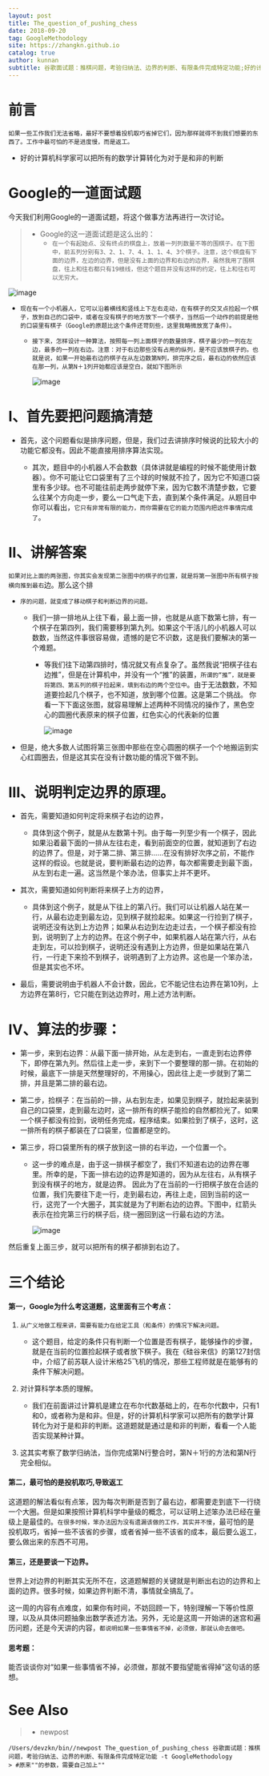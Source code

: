 ```yaml
---
layout: post
title: The_question_of_pushing_chess
date: 2018-09-20
tag: GoogleMethodology
site: https://zhangkn.github.io
catalog: true
author: kunnan
subtitle: 谷歌面试题：推棋问题，考验归纳法、边界的判断、有限条件完成特定功能;好的计算机科学家可以把所有的数学计算转化为对于是和非的判断
---
```


# 前言

`如果一些工作我们无法省略，最好不要想着投机取巧省掉它们，因为那样就得不到我们想要的东西了。工作中最可怕的不是进度慢，而是返工。`

* 好的计算机科学家可以把所有的数学计算转化为对于是和非的判断

# Google的一道面试题



今天我们利用Google的一道面试题，将这个做事方法再进行一次讨论。



> * Google的这一道面试题是这么出的：
>   * `在一个有起始点、没有终点的棋盘上，放着一列列数量不等的围棋子。在下图中，前五列分别有3、2、1、7、4、1、1、4、3个棋子。注意，这个棋盘有下面的边界，左边的边界，但是没有上面的边界和右边的边界，虽然我用了围棋盘，往上和往右都只有19根线，但这个题目并没有这样的约定，往上和往右可以无穷大。`

![image](https://wx1.sinaimg.cn/large/af39b376gy1fvfr42obaij21260wuqlx.jpg)



* `现在有一个小机器人，它可以沿着横线和竖线上下左右走动，在有棋子的交叉点捡起一个棋子，放到自己的口袋中，或者在没有棋子的地方放下一个棋子，当然后一个动作的前提是他的口袋里有棋子（Google的原题比这个条件还苛刻些，这里我略微放宽了条件）。`
  * `接下来，怎样设计一种算法，按照每一列上面棋子的数量排序，棋子最少的一列在左边，最多的一列在右边。注意：对于右边那些没有占用的纵列，是不应该放棋子的。也就是说，如果一开始最右边的棋子在从左边数第N列，排完序之后，最右边的依然应该在那一列，从第N＋1列开始都应该是空白，就如下图所示`

    ![image](https://wx1.sinaimg.cn/large/af39b376gy1fvfr63x8rqj21260wuk9y.jpg)



# I、首先要把问题搞清楚

* 首先，这个问题看似是排序问题，但是，我们过去讲排序时候说的比较大小的功能它都没有。因此不能直接用排序算法实现。

  * 其次，题目中的小机器人不会数数（具体讲就是编程的时候不能使用计数器）。你不可能让它口袋里有了三个球的时候就不捡了，因为它不知道口袋里有多少球。也不可能往前走两步就停下来，因为它数不清楚步数，它要么往某个方向走一步，要么一口气走下去，直到某个条件满足。从题目中你可以看出，`它只有非常有限的能力，而你需要在它的能力范围内把这件事情完成了`。





# II、讲解答案

`如果对比上面的两张图，你其实会发现第二张图中的棋子的位置，就是将第一张图中所有棋子按横向推到最右`边。那么这个排

* `序的问题，就变成了移动棋子和判断边界的问题。`

  * 我们一排一排地从上往下看，最上面一排，也就是从底下数第七排，有一个棋子在第四列，我们需要移到第九列。如果这个干活儿的小机器人可以数数，当然这件事很容易做，遗憾的是它不识数，这是我们要解决的第一个难题。

    * 等我们往下动第四排时，情况就又有点复杂了。虽然我说“把棋子往右边推”，但是在计算机中，并没有一个“推”的装置，`所谓的“推”，就是要将第四、第五列的棋子捡起来，填到右边的两个空位中`。由于无法数数，不知道要捡起几个棋子，也不知道，放到哪个位置。这是第二个挑战。
      你看一下下面这张图，就容易理解上述两种不同情况的操作了，黑色空心的圆圈代表原来的棋子位置，红色实心的代表新的位置

      ![image](https://wx1.sinaimg.cn/large/af39b376gy1fvfrb3yevdj21260wukb2.jpg)



* 但是，绝大多数人试图将第三张图中那些在空心圆圈的棋子一个个地搬运到实心红圆圈去，但是这其实在没有计数功能的情况下做不到。




# III、说明判定边界的原理。
* 首先，需要知道如何判定将来棋子右边的边界，
  * 具体到这个例子，就是从左数第十列。由于每一列至少有一个棋子，因此如果沿着最下面的一排从左往右走，看到前面空的位置，就知道到了右边的边界了。但是，对于第二排、第三排……在没有排好次序之前，不能作这样的假设。也就是说，要判断最右边的边界，每次都需要走到最下面，从左到右走一遍。这当然是个笨办法，但事实上并不更坏。


* 其次，需要知道如何判断将来棋子上方的边界，
  * 具体到这个例子，就是从下往上的第八行。我们可以让机器人站在某一行，从最右边走到最左边，见到棋子就捡起来。如果这一行捡到了棋子，说明还没有达到上方边界；如果从右边到左边走过去，一个棋子都没有捡到，说明到了上方的边界。在这个例子中，如果机器人站在第六行，从右走到左，可以捡到棋子，说明还没有遇到上方边界，但是如果站在第八行，一行走下来捡不到棋子，说明遇到了上方边界。这也是一个笨办法，但是其实也不坏。


* 最后，需要说明由于机器人不会计数，因此，它不能记住右边界在第10列，上方边界在第8行，它只能在到达边界时，用上述方法判断。




# IV、算法的步骤：
* 第一步，来到右边界：从最下面一排开始，从左走到右，一直走到右边界停下，即停在第九列。然后往上走一步，来到下一个要整理的那一排。在初始的时候，最底下一排是天然整理好的，不用操心，因此往上走一步就到了第二排，并且是第二排的最右边。


* 第二步，捡棋子：在当前的一排，从右到左走，如果见到棋子，就捡起来装到自己的口袋里，走到最左边时，这一排所有的棋子能捡的自然都捡光了。如果一个棋子都没有捡到，说明任务完成，程序结束。如果捡到了棋子，这时，这一排所有的棋子都装在了口袋里，位置都是空的。


* 第三步，将口袋里所有的棋子放到这一排的右半边，一个位置一个。

  * 这一步的难点是，由于这一排棋子都空了，我们不知道右边的边界在哪里。所幸的是，下面一排右边的边界是知道的，因为从左往右，从有棋子到没有棋子的地方，就是边界。
    因此为了在当前的一行把棋子放在合适的位置，我们先要往下走一行，走到最右边，再往上走，回到当前的这一行，这兜了一个大圈子，其实就是为了判断右边的边界。下图中，红箭头表示在捡完第三行的棋子后，绕一圈回到这一行最右边的方法。

    ![image](https://wx1.sinaimg.cn/large/af39b376gy1fvfrfnuoe2j21260wuqkv.jpg)



然后重复上面三步，就可以把所有的棋子都排到右边了。

# 三个结论

#### 第一，Google为什么考这道题，这里面有三个考点：

1. `从广义地做工程来讲，需要有能力在给定工具（和条件）的情况下解决问题。`

   * 这个题目，给定的条件只有判断一个位置是否有棋子，能够操作的步骤，就是在当前的位置捡起棋子或者放下棋子。我在《硅谷来信》的第127封信中，介绍了前苏联人设计米格25飞机的情况，那些工程师就是在能够有的条件下解决问题。

2. 对计算科学本质的理解。

   * 我们在前面讲过计算机是建立在布尔代数基础上的，在布尔代数中，只有1和0，或者称为是和非。但是，好的计算机科学家可以把所有的数学计算转化为对于是和非的判断。这道题就是通过是和非的判断，看看一个人能否实现某种计算。

3. 这其实考察了数学归纳法，当你完成第N行整合时，第N＋1行的方法和第N行完全相似。


#### 第二，最可怕的是投机取巧,导致返工

这道题的解法看似有点笨，因为每次判断是否到了最右边，都需要走到底下一行绕一个大圈。但是如果按照计算机科学中量级的概念，可以证明上述笨办法已经在量级上是最佳的。`在很多时候，笨办法因为没有遗漏该做的工作，其实并不慢`，最可怕的是投机取巧，省掉一些不该省的步骤，或者省掉一些不该省的成本，最后要么返工，要么做出来的东西不可用。



#### 第三，还是要谈一下边界。

世界上对边界的判断其实无所不在，这道题解题的关键就是判断出右边的边界和上面的边界。很多时候，如果边界判断不清，事情就全搞乱了。

这一周的内容有点难度，如果你有时间，不妨回顾一下，特别理解一下等价性原理，以及从具体问题抽象出数学表述方法。另外，无论是这周一开始讲的迷宫和遍历问题，还是今天讲的内容，`都说明如果一些事情省不掉，必须做，那就认命去做吧。`

#### 思考题：

能否谈谈你对“如果一些事情省不掉，必须做，那就不要指望能省得掉”这句话的感想。

# See Also 

>* newpost 
>
```
/Users/devzkn/bin//newpost The_question_of_pushing_chess 谷歌面试题：推棋问题，考验归纳法、边界的判断、有限条件完成特定功能 -t GoogleMethodology
> #原来""的参数，需要自己加上""
```

